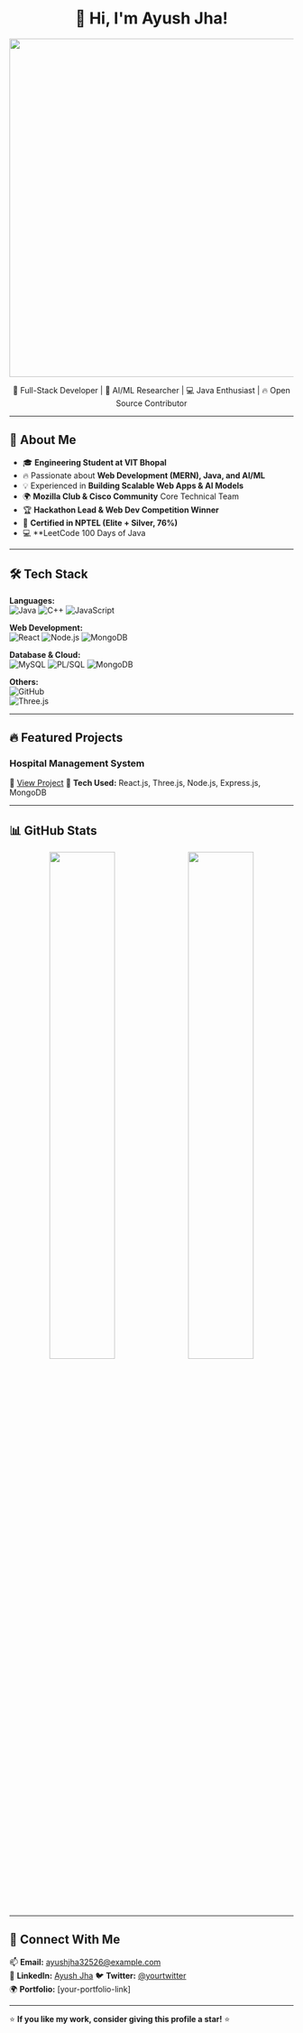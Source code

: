 <h1 align="center">👋 Hi, I'm Ayush Jha!</h1>

<p align="center">
  <img src="[https://raw.githubusercontent.com/Ayushjha32526/healthnest/main/Screenshot%202025-03-24%20003736.png" width="600"/](https://www.google.com/imgres?q=i%20want%20a%20boy%20using%20laptop%20and%20coding&imgurl=https%3A%2F%2Fimg.freepik.com%2Fpremium-vector%2Fboy-is-sitting-desk-with-laptop-word-code-it_1177960-38393.jpg%3Fw%3D360&imgrefurl=https%3A%2F%2Fwww.freepik.com%2Fpremium-vector%2Fboy-is-sitting-desk-with-laptop-word-code-it_339450829.htm&docid=3UOAQnw_QMlg9M&tbnid=SnyGUN9YY3VxAM&vet=12ahUKEwj92N-A-6CMAxV8afUHHfmFHysQM3oECGUQAA..i&w=360&h=360&hcb=2&ved=2ahUKEwj92N-A-6CMAxV8afUHHfmFHysQM3oECGUQAA)>
</p>

<p align="center">
  🚀 Full-Stack Developer | 🤖 AI/ML Researcher | 💻 Java Enthusiast | 🔥 Open Source Contributor
</p>

---

## 🚀 About Me
- 🎓 **Engineering Student at VIT Bhopal**  
- 🔥 Passionate about **Web Development (MERN), Java, and AI/ML**  
- 💡 Experienced in **Building Scalable Web Apps & AI Models**  
- 🌍 **Mozilla Club & Cisco Community** Core Technical Team  
- 🏆 **Hackathon Lead & Web Dev Competition Winner**  
- 📜 **Certified in NPTEL (Elite + Silver, 76%)**  
- 💻 **LeetCode 100 Days of Java  

---

## 🛠️ Tech Stack

**Languages:**  
![Java](https://img.shields.io/badge/Java-ED8B00?style=for-the-badge&logo=java&logoColor=white) 
![C++](https://img.shields.io/badge/C++-00599C?style=for-the-badge&logo=cplusplus&logoColor=white) 
![JavaScript](https://img.shields.io/badge/JavaScript-F7DF1E?style=for-the-badge&logo=javascript&logoColor=black)  

**Web Development:**  
![React](https://img.shields.io/badge/React-61DAFB?style=for-the-badge&logo=react&logoColor=black) 
![Node.js](https://img.shields.io/badge/Node.js-339933?style=for-the-badge&logo=nodedotjs&logoColor=white) 
![MongoDB](https://img.shields.io/badge/MongoDB-4EA94B?style=for-the-badge&logo=mongodb&logoColor=white)  

**Database & Cloud:**  
![MySQL](https://img.shields.io/badge/MySQL-4479A1?style=for-the-badge&logo=mysql&logoColor=white) 
![PL/SQL](https://img.shields.io/badge/PL/SQL-CC0000?style=for-the-badge&logo=oracle&logoColor=white) 
![MongoDB](https://img.shields.io/badge/MongoDB-47A248?style=for-the-badge&logo=mongodb&logoColor=white)  

**Others:**  
![GitHub](https://img.shields.io/badge/GitHub-181717?style=for-the-badge&logo=github&logoColor=white)  
![Three.js](https://img.shields.io/badge/Three.js-000000?style=for-the-badge&logo=three.js&logoColor=white)  
 

---

## 🔥 Featured Projects  
  

### **Hospital Management System**  
🔗 [View Project]([https://github.com/Ayushjha32526/hospital-management](https://healthnest.vercel.app/))  
📌 **Tech Used:** React.js, Three.js, Node.js, Express.js, MongoDB  

---

## 📊 GitHub Stats  
<p align="center">
  <img src="https://github-readme-stats.vercel.app/api?username=Ayushjha32526&show_icons=true&theme=radical" width="48%"/>
  <img src="https://github-readme-streak-stats.herokuapp.com/?user=Ayushjha32526&theme=radical" width="48%"/>
</p>

---

## 🤝 Connect With Me  
📫 **Email:** [ayushjha32526@example.com](mailto:your-email@example.com)  
🔗 **LinkedIn:** [Ayush Jha]([https://linkedin.com/in/yourprofile](https://www.linkedin.com/in/ayush-jha-391544251/))  
🐦 **Twitter:** [@yourtwitter](https://twitter.com/yourtwitter)  
🌍 **Portfolio:** [your-portfolio-link]  

---

⭐ **If you like my work, consider giving this profile a star!** ⭐
